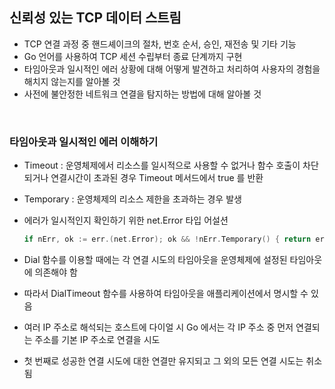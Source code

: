 
## 신뢰성 있는 TCP 데이터 스트림

- TCP 연결 과정 중 핸드셰이크의 절차, 번호 순서, 승인, 재전송 및 기타 기능
- Go 언어를 사용하여 TCP 세션 수립부터 종료 단계까지 구현
- 타임아웃과 일시적인 에러 상황에 대해 어떻게 발견하고 처리하여 사용자의 경험을 해치지 않는지를 알아볼 것
- 사전에 불안정한 네트워크 연결을 탐지하는 방법에 대해 알아볼 것

<br />

### 타임아웃과 일시적인 에러 이해하기

- Timeout : 운영체제에서 리소스를 일시적으로 사용할 수 없거나 함수 호출이 차단되거나 연결시간이 초과된 경우 Timeout 메서드에서 true 를 반환

- Temporary : 운영체제의 리소스 제한을 초과하는 경우 발생

- 에러가 일시적인지 확인하기 위한 net.Error 타입 어설션
    ```go
    if nErr, ok := err.(net.Error); ok && !nErr.Temporary() { return err}
    ```

- Dial 함수를 이용할 때에는 각 연결 시도의 타임아웃을 운영체제에 설정된 타임아웃에 의존해야 함
- 따라서 DialTimeout 함수를 사용하여 타임아웃을 애플리케이션에서 명시할 수 있음
- 여러 IP 주소로 해석되는 호스트에 다이얼 시 Go 에서는 각 IP 주소 중 먼저 연결되는 주소를 기본 IP 주소로 연결을 시도
- 첫 번째로 성공한 연결 시도에 대한 연결만 유지되고 그 외의 모든 연결 시도는 취소됨


